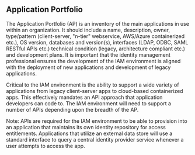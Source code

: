 Application Portfolio
---------------------

The Application Portfolio (AP) is an inventory of the main applications
in use within an organization. It should include a name, description,
owner, type/pattern (client-server, "n-tier" webservice, AWS/Azure
containerized etc.), OS version, databases and version(s), interfaces
(LDAP, ODBC, SAML RESTful APIs etc.) technical condition (legacy,
architecture compliant etc.) and development plans. It is important that
the identity management professional ensures the development of the IAM
environment is aligned with the deployment of new applications and
development of legacy applications.

Critical to the IAM environment is the ability to support a wide variety
of applications from legacy client-server apps to cloud-based
containerized apps. This effectively mandates an API approach that
application developers can code to. The IAM environment will need to
support a number of APIs depending upon the breadth of the AP.

Note: APIs are required for the IAM environment to be able to provision
into an application that maintains its own identity repository for
access entitlements. Applications that utilize an external data store
will use a standard interface to query a central identity provider
service whenever a user attempts to access the app.
